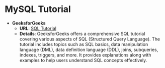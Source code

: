 # MySQL Tutorial

- **GeeksforGeeks**
  - **URL**: [SQL Tutorial](https://www.geeksforgeeks.org/sql-tutorial/?ref=shm)
  - **Details**: GeeksforGeeks offers a comprehensive SQL tutorial covering various aspects of SQL (Structured Query Language). The tutorial includes topics such as SQL basics, data manipulation language (DML), data definition language (DDL), joins, subqueries, indexes, triggers, and more. It provides explanations along with examples to help users understand SQL concepts effectively.
